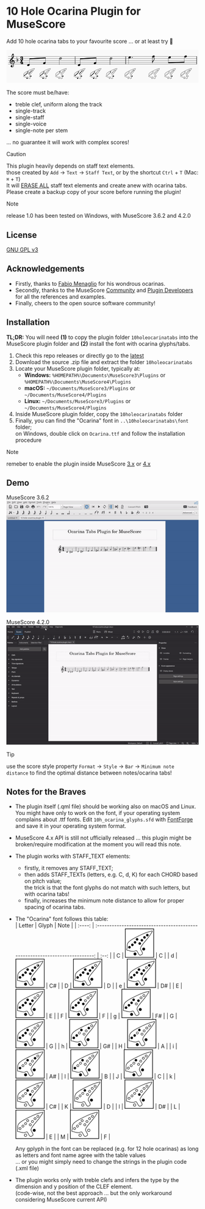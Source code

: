 # 10 Hole Ocarina Plugin for MuseScore


Add 10 hole ocarina tabs to your favourite score ... or at least try :hand_over_mouth:

![](https://github.com/Darkral/ocarina-tabs/blob/main/images/example.png)

The score must be/have:

- treble clef, uniform along the track
- single-track
- single-staff
- single-voice
- single-note per stem

... no guarantee it will work with complex scores!

> [!CAUTION]
> This plugin heavily depends on staff text elements.  
> those created by `Add` → `Text` → `Staff Text`, or by the shortcut `Ctrl` + `T` (Mac: `⌘` + `T`)  
> It will <ins>ERASE ALL</ins> staff text elements and create anew with ocarina tabs.  
> Please create a backup copy of your score before running the plugin!

> [!NOTE]
> release 1.0 has been tested on Windows, with MuseScore 3.6.2 and 4.2.0

## License

[GNU GPL v3](https://www.gnu.org/licenses/licenses.html.en)


## Acknowledgements

 - Firstly, thanks to [Fabio Menaglio](https://www.youtube.com/watch?v=ln7p4MG0EuQ) for his wondrous ocarinas.
 - Secondly, thanks to the MuseScore [Community](https://musescore.org/en/forum) and [Plugin Developers](https://musescore.org/en/plugins) for all the references and examples.
 - Finally, cheers to the open source software community!

## Installation

**TL;DR:** You will need **(1)** to copy the plugin folder `10holeocarinatabs` into the MuseScore plugin folder and **(2)** install the font with ocarina glyphs/tabs.

1. Check this repo releases or directly go to the [latest](https://github.com/Darkral/ocarina-tabs/releases/tag/v1.0)
1. Download the source .zip file and extract the folder `10holeocarinatabs`
1. Locate your MuseScore plugin folder, typically at:
   - **Windows:** `%HOMEPATH%\Documents\MuseScore3\Plugins` or `%HOMEPATH%\Documents\MuseScore4\Plugins`
   - **macOS:** `~/Documents/MuseScore3/Plugins` or `~/Documents/MuseScore4/Plugins`
   - **Linux:** `~/Documents/MuseScore3/Plugins` or `~/Documents/MuseScore4/Plugins`
1. Inside MuseScore plugin folder, copy the `10holeocarinatabs` folder
1. Finally, you can find the "Ocarina" font in `..\10holeocarinatabs\font` folder;  
   on Windows, double click on `Ocarina.ttf` and follow the installation procedure

> [!NOTE]
> remeber to enable the plugin inside MuseScore [3.x](https://musescore.org/en/handbook/3/plugins) or [4.x](https://musescore.org/en/handbook/4/plugins)

## Demo

MuseScore 3.6.2  
![](https://github.com/Darkral/ocarina-tabs/blob/main/images/ms3.gif)

MuseScore 4.2.0  
![](https://github.com/Darkral/ocarina-tabs/blob/main/images/ms4.gif)

> [!TIP]
> use the score style property `Format` → `Style` →  `Bar` →  `Minimum note distance` to find the optimal distance between notes/ocarina tabs!

## Notes for the Braves

 - The plugin itself (.qml file) should be working also on macOS and Linux. You might have only to work on the font, if your operating system complains about .ttf fonts. Edit `10h_ocarina_glyphs.sfd` with [FontForge](https://fontforge.org/en-US/) and save it in your operating system format.
 - MuseScore 4.x API is still not ufficially released ... this plugin might be broken/require modification at the moment you will read this note.
 - The plugin works with STAFF_TEXT elements:
   - firstly, it removes any STAFF_TEXT;
   - then adds STAFF_TEXTs (letters, e.g. C, d, K) for each CHORD based on pitch value;  
     the trick is that the font glyphs do not match with such letters, but with ocarina tabs!
   - finally, increases the minimum note distance to allow for proper spacing of ocarina tabs.
 - The "Ocarina" font follows this table:  
   | Letter | Glyph                                                                       | Note | 
   | :----: | :-------------------------------------------------------------------------: | :--: |
   | C      | ![](https://github.com/Darkral/ocarina-tabs/blob/main/images/ocarina1.png)  | C    |
   | d      | ![](https://github.com/Darkral/ocarina-tabs/blob/main/images/ocarina2.png)  | C#   |
   | D      | ![](https://github.com/Darkral/ocarina-tabs/blob/main/images/ocarina3.png)  | D    |
   | e      | ![](https://github.com/Darkral/ocarina-tabs/blob/main/images/ocarina4.png)  | D#   |
   | E      | ![](https://github.com/Darkral/ocarina-tabs/blob/main/images/ocarina5.png)  | E    | 
   | F      | ![](https://github.com/Darkral/ocarina-tabs/blob/main/images/ocarina6.png)  | F    |
   | g      | ![](https://github.com/Darkral/ocarina-tabs/blob/main/images/ocarina7.png)  | F#   |
   | G      | ![](https://github.com/Darkral/ocarina-tabs/blob/main/images/ocarina8.png)  | G    |
   | h      | ![](https://github.com/Darkral/ocarina-tabs/blob/main/images/ocarina9.png)  | G#   |
   | H      | ![](https://github.com/Darkral/ocarina-tabs/blob/main/images/ocarina10.png) | A    |
   | i      | ![](https://github.com/Darkral/ocarina-tabs/blob/main/images/ocarina11.png) | A#   |
   | I      | ![](https://github.com/Darkral/ocarina-tabs/blob/main/images/ocarina12.png) | B    |
   | J      | ![](https://github.com/Darkral/ocarina-tabs/blob/main/images/ocarina13.png) | C    |
   | k      | ![](https://github.com/Darkral/ocarina-tabs/blob/main/images/ocarina14.png) | C#   |
   | K      | ![](https://github.com/Darkral/ocarina-tabs/blob/main/images/ocarina15.png) | D    |
   | l      | ![](https://github.com/Darkral/ocarina-tabs/blob/main/images/ocarina16.png) | D#   |
   | L      | ![](https://github.com/Darkral/ocarina-tabs/blob/main/images/ocarina17.png) | E    |
   | M      | ![](https://github.com/Darkral/ocarina-tabs/blob/main/images/ocarina18.png) | F    |
   
   Any gplyph in the font can be replaced (e.g. for 12 hole ocarinas) as long as letters and font name agree with the table values  
   ... or you might simply need to change the strings in the plugin code (.xml file)
 - The plugin works only with treble clefs and infers the type by the dimension and y position of the CLEF element.  
   (code-wise, not the best approach ... but the only workaround considering MuseScore current API)

